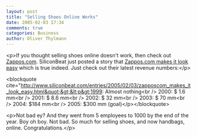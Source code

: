 ```yaml
---
layout: post
title: "Selling Shoes Online Works"
date: 2005-02-03 17:34
comments: true
categories: Business
author: Oliver Thylmann
---
```



&lt;p&gt;If you thought selling shoes online doesn't work, then check out [Zappos.com](http://www.zappos.com/). SiliconBeat just posted a story that [Zappos.com makes it look easy](http://www.siliconbeat.com/entries/2005/02/03/zapposcom_makes_it_look_easy.html) which is true indeed. Just check out their latest revenue numbers:&lt;/p&gt;

&lt;blockquote cite=&quot;http://www.siliconbeat.com/entries/2005/02/03/zapposcom_makes_it_look_easy.html&quot;&gt;&lt;p&gt;1999: Almost nothing&lt;br /&gt;
2000: $ 1.6 mm&lt;br /&gt;
2001: $ 8.6 mm&lt;br /&gt;
2002: $ 32 mm&lt;br /&gt;
2003: $ 70 mm&lt;br /&gt;
2004: $184 mm&lt;br /&gt;
2005: $300 mm (goal)&lt;/p&gt;&lt;/blockquote&gt;

&lt;p&gt;Not bad ey? And they went from 5 employees to 1000 by the end of the year. Boy oh boy. Not bad. So much for selling shoes, and now handbags, online. Congratulations.&lt;/p&gt;


